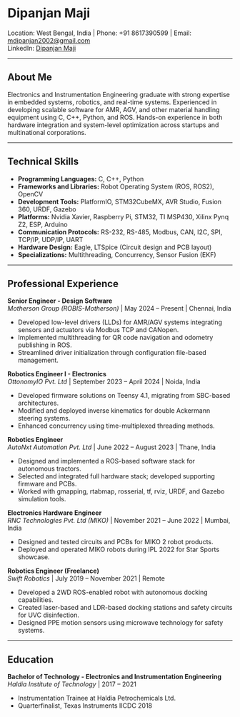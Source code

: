 # Dipanjan Maji

Location: West Bengal, India | Phone: +91 8617390599 | Email: mdipanjan2002@gmail.com  
LinkedIn: [Dipanjan Maji](https://www.linkedin.com/in/DipanjanMaji/)

---

## About Me

Electronics and Instrumentation Engineering graduate with strong expertise in embedded systems, robotics, and real-time systems. Experienced in developing scalable software for AMR, AGV, and other material handling equipment using C, C++, Python, and ROS. Hands-on experience in both hardware integration and system-level optimization across startups and multinational corporations.

---

## Technical Skills

- **Programming Languages:** C, C++, Python
- **Frameworks and Libraries:** Robot Operating System (ROS, ROS2), OpenCV
- **Development Tools:** PlatformIO, STM32CubeMX, AVR Studio, Fusion 360, URDF, Gazebo
- **Platforms:** Nvidia Xavier, Raspberry Pi, STM32, TI MSP430, Xilinx Pynq Z2, ESP, Arduino
- **Communication Protocols:** RS-232, RS-485, Modbus, CAN, I2C, SPI, TCP/IP, UDP/IP, UART
- **Hardware Design:** Eagle, LTSpice (Circuit design and PCB layout)
- **Specializations:** Multithreading, Concurrency, Sensor Fusion (EKF)

---

## Professional Experience

**Senior Engineer - Design Software**  
*Motherson Group (ROBIS-Motherson)* | May 2024 – Present | Chennai, India  
- Developed low-level drivers (LLDs) for AMR/AGV systems integrating sensors and actuators via Modbus TCP and CANopen.
- Implemented multithreading for QR code navigation and odometry publishing in ROS.
- Streamlined driver initialization through configuration file-based management.

**Robotics Engineer I - Electronics**  
*OttonomyIO Pvt. Ltd* | September 2023 – April 2024 | Noida, India  
- Developed firmware solutions on Teensy 4.1, migrating from SBC-based architectures.
- Modified and deployed inverse kinematics for double Ackermann steering systems.
- Enhanced concurrency using time-multiplexed threading methods.

**Robotics Engineer**  
*AutoNxt Automation Pvt. Ltd* | June 2022 – August 2023 | Thane, India  
- Designed and implemented a ROS-based software stack for autonomous tractors.
- Selected and integrated full hardware stack; developed supporting firmware and PCBs.
- Worked with gmapping, rtabmap, rosserial, tf, rviz, URDF, and Gazebo simulation tools.

**Electronics Hardware Engineer**  
*RNC Technologies Pvt. Ltd (MIKO)* | November 2021 – June 2022 | Mumbai, India  
- Designed and tested circuits and PCBs for MIKO 2 robot products.
- Deployed and operated MIKO robots during IPL 2022 for Star Sports showcase.

**Robotics Engineer (Freelance)**  
*Swift Robotics* | July 2019 – November 2021 | Remote  
- Developed a 2WD ROS-enabled robot with autonomous docking capabilities.
- Created laser-based and LDR-based docking stations and safety circuits for UVC disinfection.
- Designed PPE motion sensors using microwave technology for safety systems.

---

## Education

**Bachelor of Technology - Electronics and Instrumentation Engineering**  
*Haldia Institute of Technology* | 2017 – 2021  
- Instrumentation Trainee at Haldia Petrochemicals Ltd.
- Quarterfinalist, Texas Instruments IICDC 2018
